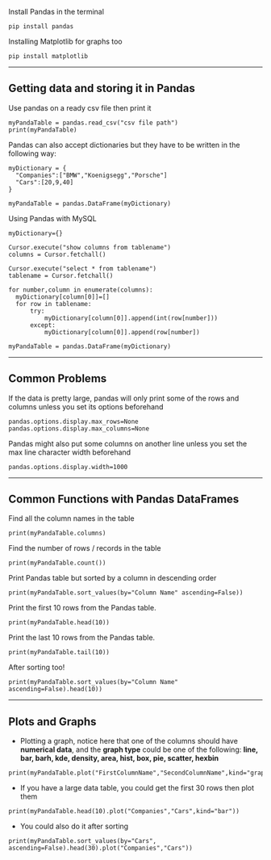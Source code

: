 Install Pandas in the terminal
```
pip install pandas
```
Installing Matplotlib for graphs too
```
pip install matplotlib
```

---

## Getting data and storing it in Pandas

Use pandas on a ready csv file then print it
```
myPandaTable = pandas.read_csv("csv file path")
print(myPandaTable)
```
Pandas can also accept dictionaries but they have to be written in the following way:
```
myDictionary = {
  "Companies":["BMW","Koenigsegg","Porsche"]
  "Cars":[20,9,40]
}

myPandaTable = pandas.DataFrame(myDictionary)
```
Using Pandas with MySQL
```
myDictionary={}

Cursor.execute("show columns from tablename")
columns = Cursor.fetchall()

Cursor.execute("select * from tablename")
tablename = Cursor.fetchall()

for number,column in enumerate(columns):
  myDictionary[column[0]]=[] 
  for row in tablename:
      try:
          myDictionary[column[0]].append(int(row[number]))
      except:
          myDictionary[column[0]].append(row[number])

myPandaTable = pandas.DataFrame(myDictionary)
```

---
## Common Problems

If the data is pretty large, pandas will only print some of the rows and columns unless you set its options beforehand
```
pandas.options.display.max_rows=None
pandas.options.display.max_columns=None
```
Pandas might also put some columns on another line unless you set the max line character width beforehand
```
pandas.options.display.width=1000
```

---

## Common Functions with Pandas DataFrames

Find all the column names in the table
```
print(myPandaTable.columns)
```
Find the number of rows / records in the table
```
print(myPandaTable.count())
```
Print Pandas table but sorted by a column in descending order
```
print(myPandaTable.sort_values(by="Column Name" ascending=False))
```
Print the first 10 rows from the Pandas table.
```
print(myPandaTable.head(10))
```
Print the last 10 rows from the Pandas table.
```
print(myPandaTable.tail(10))
```
After sorting too!
```
print(myPandaTable.sort_values(by="Column Name" ascending=False).head(10))
```

---

## Plots and Graphs

- Plotting a graph, notice here that one of the columns should have **numerical data**, and the **graph type** could be one of the following: **line, bar, barh, kde, density, area, hist, box, pie, scatter, hexbin**
```
print(myPandaTable.plot("FirstColumnName","SecondColumnName",kind="graphType"))
```
- If you have a large data table, you could get the first 30 rows then plot them
```
print(myPandaTable.head(10).plot("Companies","Cars",kind="bar"))
```
- You could also do it after sorting
```
print(myPandaTable.sort_values(by="Cars", ascending=False).head(30).plot("Companies","Cars"))
```
